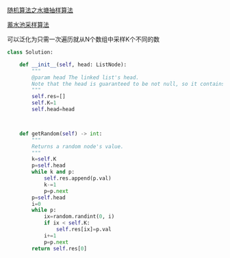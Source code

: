 [随机算法之水塘抽样算法](https://labuladong.github.io/algo/%E9%AB%98%E9%A2%91%E9%9D%A2%E8%AF%95%E7%B3%BB%E5%88%97/%E6%B0%B4%E5%A1%98%E6%8A%BD%E6%A0%B7.html)

[蓄水池采样算法](https://www.cnblogs.com/snowInPluto/p/5996269.html)


可以泛化为只需一次遍历就从N个数组中采样K个不同的数

```python
class Solution:

    def __init__(self, head: ListNode):
        """
        @param head The linked list's head.
        Note that the head is guaranteed to be not null, so it contains at least one node.
        """
        self.res=[]
        self.K=1
        self.head=head



    def getRandom(self) -> int:
        """
        Returns a random node's value.
        """
        k=self.K
        p=self.head
        while k and p:
            self.res.append(p.val)
            k-=1
            p=p.next
        p=self.head
        i=0
        while p:
            ix=random.randint(0, i)
            if ix < self.K:
                self.res[ix]=p.val
            i+=1
            p=p.next
        return self.res[0]
```